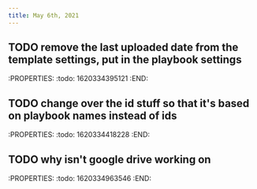 ```yaml
---
title: May 6th, 2021
---
```


## TODO remove the last uploaded date from the template settings, put in the playbook settings
:PROPERTIES:
:todo: 1620334395121
:END:
## TODO change over the id stuff so that it's based on playbook names instead of ids
:PROPERTIES:
:todo: 1620334418228
:END:
## TODO why isn't google drive working on
:PROPERTIES:
:todo: 1620334963546
:END:
##
